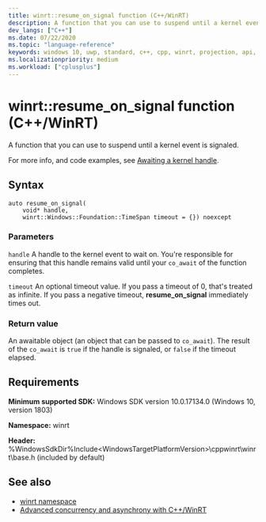 ```yaml
---
title: winrt::resume_on_signal function (C++/WinRT)
description: A function that you can use to suspend until a kernel event is signaled.
dev_langs: ["C++"]
ms.date: 07/22/2020
ms.topic: "language-reference"
keywords: windows 10, uwp, standard, c++, cpp, winrt, projection, api, reference
ms.localizationpriority: medium
ms.workload: ["cplusplus"]
---
```


# winrt::resume_on_signal function (C++/WinRT)

A function that you can use to suspend until a kernel event is signaled.

For more info, and code examples, see [Awaiting a kernel handle](/windows/uwp/cpp-and-winrt-apis/concurrency-2#awaiting-a-kernel-handle).

## Syntax
```cppwinrt
auto resume_on_signal(
    void* handle,
    winrt::Windows::Foundation::TimeSpan timeout = {}) noexcept
```

### Parameters

`handle`
A handle to the kernel event to wait on. You're responsible for ensuring that this handle remains valid until your `co_await` of the function completes.

`timeout`
An optional timeout value. If you pass a timeout of 0, that's treated as infinite. If you pass a negative timeout, **resume_on_signal** immediately times out.

### Return value 

An awaitable object (an object that can be passed to `co_await`). The result of the `co_await` is `true` if the handle is signaled, or `false` if the timeout elapsed.

## Requirements
**Minimum supported SDK:** Windows SDK version 10.0.17134.0 (Windows 10, version 1803)

**Namespace:** winrt

**Header:** %WindowsSdkDir%Include\<WindowsTargetPlatformVersion>\cppwinrt\winrt\base.h (included by default)

## See also 
* [winrt namespace](winrt.md)
* [Advanced concurrency and asynchrony with C++/WinRT](/windows/uwp/cpp-and-winrt-apis/concurrency-2)
